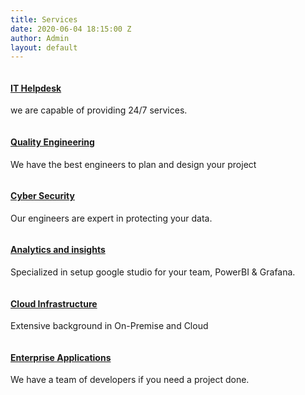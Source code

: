 ```yaml
---
title: Services
date: 2020-06-04 18:15:00 Z
author: Admin
layout: default
---
```


<div class="completed-cases section-padding3">
    <div class="container">
        <div class="row">
            <div class="col-xl-4 col-lg-4 col-md-6">
                <div class="single-cases-img  size mb-30">
                    <img src="../assets/img/hero/services_hero.jpg" alt="">
                    <!-- img hover caption -->
                   <div class="single-cases-cap single-cases-cap2">
                       <h4><a href="#">IT Helpdesk </a></h4>
                        <p>we are capable of providing 24/7 services.</p>
                   </div>
                </div>
            </div>
            <div class="col-xl-4 col-lg-4 col-md-6">
                <div class="single-cases-img  size mb-30">
                    <img src="../assets/img/hero/two-women-talking-white-holding-laptop-computers-1181561.jpg" alt="">
                    <!-- img hover caption -->
                    <div class="single-cases-cap single-cases-cap2">
                       <h4><a href="#">Quality Engineering</a></h4>
                        <p>We have the best engineers to plan and design your project </p>
                   </div>
                </div>
            </div>
            <div class="col-xl-4 col-lg-4 col-md-6">
                <div class="single-cases-img  size mb-30">
                    <img src="../assets/img/hero/hero2.jpg" alt="">
                    <!-- img hover caption -->
                    <div class="single-cases-cap single-cases-cap2">
                       <h4><a href="#">Cyber Security</a></h4>
                        <p>Our engineers are expert in protecting your data. </p>
                   </div>
                </div>
            </div>   
            <div class="col-xl-4 col-lg-4 col-md-6">
                <div class="single-cases-img  size mb-30">
                    <img src="../assets/img/hero/women-gathered-on-table-near-monitor-1181357.jpg" alt="">
                    <!-- img hover caption -->
                    <div class="single-cases-cap single-cases-cap2">
                       <h4><a href="#">Analytics and insights</a></h4>
                        <p>Specialized in setup google studio for your team, PowerBI & Grafana. </p>
                   </div>
                </div>
            </div>   
            <div class="col-xl-4 col-lg-4 col-md-6">
                <div class="single-cases-img  size mb-30">
                    <img src="../assets/img/hero/man-in-white-shirt-using-macbook-pro-3584086.jpg" alt="">
                    <!-- img hover caption -->
                    <div class="single-cases-cap single-cases-cap2">
                       <h4><a href="#">Cloud Infrastructure </a></h4>
                        <p>Extensive background in On-Premise and Cloud</p>
                   </div>
                </div>
            </div>   
            <div class="col-xl-4 col-lg-4 col-md-6">
                <div class="single-cases-img  size mb-30">
                    <img src="../assets/img/hero/man-holding-macbook-pro-3206168.jpg" alt="">
                    <!-- img hover caption -->
                    <div class="single-cases-cap single-cases-cap2">
                       <h4><a href="#">Enterprise Applications</a></h4>
                        <p>We have a team of developers if you need a project done.</p>
                   </div>
                </div>
            </div>    
        </div>
    </div>
</div>
